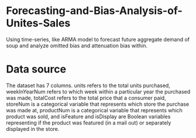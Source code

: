 # Forecasting-and-Bias-Analysis-of-Unites-Sales
Using time-series, like ARMA model to forecast future aggregate demand of soup and analyze omitted bias and attenuation bias within. 
# Data source
The dataset has 7 columns. units refers to the total units purchased, weekInYearNum refers to which week within a particular year the purchased was made, totalCost refers to the total price that a consumer paid, storeNum is a categorical variable that represents which store the purchase was made at, productNum is a categorical variable that represents which product was sold, and isFeature and isDisplay are Boolean variables representing if the product was featured (in a mail out) or separately displayed in the store.

